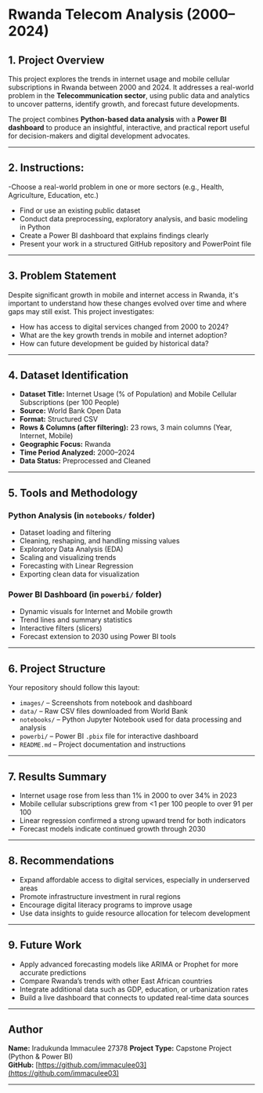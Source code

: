 #  Rwanda Telecom Analysis (2000–2024)

## 1. Project Overview

This project explores the trends in internet usage and mobile cellular subscriptions in Rwanda between 2000 and 2024. It addresses a real-world problem in the **Telecommunication sector**, using public data and analytics to uncover patterns, identify growth, and forecast future developments.

The project combines **Python-based data analysis** with a **Power BI dashboard** to produce an insightful, interactive, and practical report useful for decision-makers and digital development advocates.

---
## 2. Instructions:

-Choose a real-world problem in one or more sectors (e.g., Health, Agriculture,
Education, etc.)
- Find or use an existing public dataset
- Conduct data preprocessing, exploratory analysis, and basic modeling in Python
- Create a Power BI dashboard that explains findings clearly
- Present your work in a structured GitHub repository and PowerPoint file

---

## 3. Problem Statement

Despite significant growth in mobile and internet access in Rwanda, it's important to understand how these changes evolved over time and where gaps may still exist. This project investigates:

- How has access to digital services changed from 2000 to 2024?
- What are the key growth trends in mobile and internet adoption?
- How can future development be guided by historical data?

---

## 4. Dataset Identification

- **Dataset Title:** Internet Usage (% of Population) and Mobile Cellular Subscriptions (per 100 People)
- **Source:** World Bank Open Data
- **Format:** Structured CSV
- **Rows & Columns (after filtering):** 23 rows, 3 main columns (Year, Internet, Mobile)
- **Geographic Focus:** Rwanda
- **Time Period Analyzed:** 2000–2024
- **Data Status:** Preprocessed and Cleaned

---

## 5. Tools and Methodology

### Python Analysis (in `notebooks/` folder)

- Dataset loading and filtering
- Cleaning, reshaping, and handling missing values
- Exploratory Data Analysis (EDA)
- Scaling and visualizing trends
- Forecasting with Linear Regression
- Exporting clean data for visualization

### Power BI Dashboard (in `powerbi/` folder)

- Dynamic visuals for Internet and Mobile growth
- Trend lines and summary statistics
- Interactive filters (slicers)
- Forecast extension to 2030 using Power BI tools


---

## 6. Project Structure

Your repository should follow this layout:

- `images/` – Screenshots from notebook and dashboard
-  `data/` – Raw CSV files downloaded from World Bank
- `notebooks/` – Python Jupyter Notebook used for data processing and analysis
- `powerbi/` – Power BI `.pbix` file for interactive dashboard
- `README.md` – Project documentation and instructions

---

## 7. Results Summary

- Internet usage rose from less than 1% in 2000 to over 34% in 2023
- Mobile cellular subscriptions grew from <1 per 100 people to over 91 per 100
- Linear regression confirmed a strong upward trend for both indicators
- Forecast models indicate continued growth through 2030

---

## 8. Recommendations

- Expand affordable access to digital services, especially in underserved areas
- Promote infrastructure investment in rural regions
- Encourage digital literacy programs to improve usage
- Use data insights to guide resource allocation for telecom development

---

## 9. Future Work

- Apply advanced forecasting models like ARIMA or Prophet for more accurate predictions
- Compare Rwanda’s trends with other East African countries
- Integrate additional data such as GDP, education, or urbanization rates
- Build a live dashboard that connects to updated real-time data sources

---

##  Author

**Name:** Iradukunda Immaculee  27378 
**Project Type:** Capstone Project (Python & Power BI)  
**GitHub:** [https://github.com/immaculee03](https://github.com/immaculee03)

---

